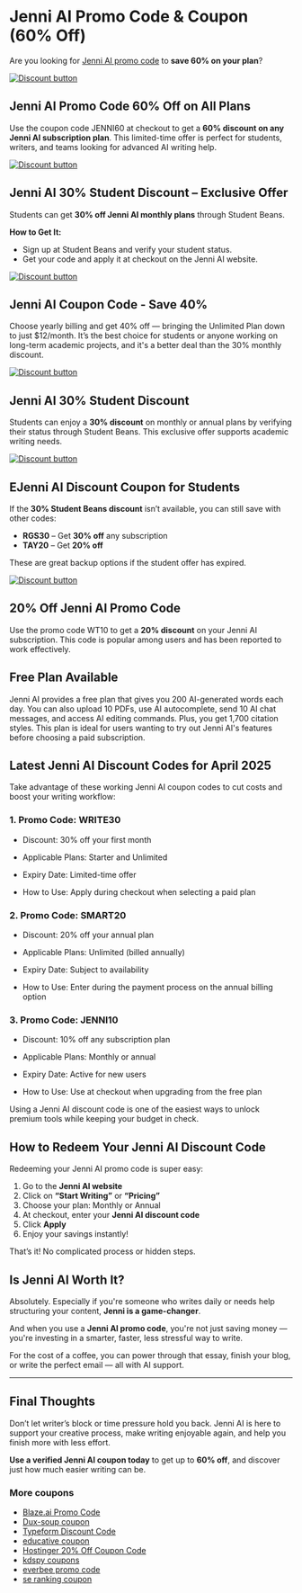 # Jenni AI Promo Code & Coupon (60% Off)

Are you looking for [Jenni AI promo code](https://jenni.ai/?via=salman-amir) to **save 60% on your plan**?

[![Discount button](https://github.com/user-attachments/assets/2cab3750-632a-4512-8633-babf85be536c)](https://jenni.ai/?via=salman-amir)

## Jenni AI Promo Code 60% Off on All Plans

Use the coupon code JENNI60 at checkout to get a **60% discount on any Jenni AI subscription plan**. This limited-time offer is perfect for students, writers, and teams looking for advanced AI writing help.

[![Discount button](https://github.com/user-attachments/assets/2cab3750-632a-4512-8633-babf85be536c)](https://jenni.ai/?via=salman-amir)

## Jenni AI 30% Student Discount – Exclusive Offer

Students can get **30% off Jenni AI monthly plans** through Student Beans.

**How to Get It:**
* Sign up at Student Beans and verify your student status.
* Get your code and apply it at checkout on the Jenni AI website.

[![Discount button](https://github.com/user-attachments/assets/2cab3750-632a-4512-8633-babf85be536c)](https://jenni.ai/?via=salman-amir)

## Jenni AI Coupon Code - Save 40%

Choose yearly billing and get 40% off — bringing the Unlimited Plan down to just $12/month. It’s the best choice for students or anyone working on long-term academic projects, and it's a better deal than the 30% monthly discount.

[![Discount button](https://github.com/user-attachments/assets/2cab3750-632a-4512-8633-babf85be536c)](https://jenni.ai/?via=salman-amir)

## Jenni AI 30% Student Discount

Students can enjoy a **30% discount** on monthly or annual plans by verifying their status through Student Beans. This exclusive offer supports academic writing needs.

[![Discount button](https://github.com/user-attachments/assets/2cab3750-632a-4512-8633-babf85be536c)](https://jenni.ai/?via=salman-amir)

## EJenni AI Discount Coupon for Students

If the **30% Student Beans discount** isn’t available, you can still save with other codes:

* **RGS30** – Get **30% off** any subscription
* **TAY20** – Get **20% off**

These are great backup options if the student offer has expired.

[![Discount button](https://github.com/user-attachments/assets/2cab3750-632a-4512-8633-babf85be536c)](https://jenni.ai/?via=salman-amir)

## 20% Off Jenni AI Promo Code

Use the promo code WT10 to get a **20% discount** on your Jenni AI subscription. This code is popular among users and has been reported to work effectively.

## Free Plan Available

Jenni AI provides a free plan that gives you 200 AI-generated words each day. You can also upload 10 PDFs, use AI autocomplete, send 10 AI chat messages, and access AI editing commands. Plus, you get 1,700 citation styles. This plan is ideal for users wanting to try out Jenni AI's features before choosing a paid subscription.

## Latest Jenni AI Discount Codes for April 2025

Take advantage of these working Jenni AI coupon codes to cut costs and boost your writing workflow:

### 1. Promo Code: WRITE30

* Discount: 30% off your first month

* Applicable Plans: Starter and Unlimited

* Expiry Date: Limited-time offer

* How to Use: Apply during checkout when selecting a paid plan

### 2. Promo Code: SMART20

* Discount: 20% off your annual plan

* Applicable Plans: Unlimited (billed annually)

* Expiry Date: Subject to availability

* How to Use: Enter during the payment process on the annual billing option

### 3. Promo Code: JENNI10

* Discount: 10% off any subscription plan

* Applicable Plans: Monthly or annual

* Expiry Date: Active for new users

* How to Use: Use at checkout when upgrading from the free plan

Using a Jenni AI discount code is one of the easiest ways to unlock premium tools while keeping your budget in check.

## How to Redeem Your Jenni AI Discount Code

Redeeming your Jenni AI promo code is super easy:

1. Go to the **Jenni AI website**
2. Click on **“Start Writing”** or **“Pricing”**
3. Choose your plan: Monthly or Annual
4. At checkout, enter your **Jenni AI discount code**
5. Click **Apply**
6. Enjoy your savings instantly!

That’s it! No complicated process or hidden steps.

## Is Jenni AI Worth It?

Absolutely. Especially if you're someone who writes daily or needs help structuring your content, **Jenni is a game-changer**.

And when you use a **Jenni AI promo code**, you're not just saving money — you're investing in a smarter, faster, less stressful way to write.

For the cost of a coffee, you can power through that essay, finish your blog, or write the perfect email — all with AI support.

---

## Final Thoughts

Don’t let writer’s block or time pressure hold you back. Jenni AI is here to support your creative process, make writing enjoyable again, and help you finish more with less effort.

**Use a verified Jenni AI coupon today** to get up to **60% off**, and discover just how much easier writing can be.

### More coupons

* [Blaze.ai Promo Code](https://github.com/williamssw/Blaze/)
* [Dux-soup coupon](https://github.com/williamssw/Dux/)
* [Typeform Discount Code](https://github.com/pauld34rf/Typeform/)
* [educative coupon](https://github.com/pauld34rf/Educative/)
* [Hostinger 20% Off Coupon Code](https://github.com/pauld34rf/Hostinger/)
* [kdspy coupons](https://github.com/williamssw/kdspy)
* [everbee promo code](https://github.com/williamssw/everbee/)
* [se ranking coupon](https://github.com/SERankingCoupon/discount/)
